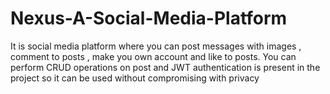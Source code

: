 # Nexus-A-Social-Media-Platform
It is social media platform where you can post messages with images , comment to posts , make you own account and like to posts.
You can perform CRUD operations on post and JWT authentication is present in the project so it can be used without compromising with privacy
